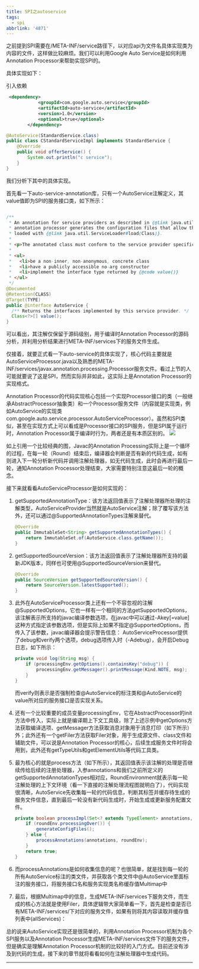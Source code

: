 ```yaml
---
title: SPI之autoservice
tags:
  - spi
abbrlink: '4871'
---
```



之前提到SPI需要在/META-INF/service路径下，以对应api为文件名具体实现类为内容的文件，这样做比较麻烦。我们可以利用Google Auto Service是如何利用Annotation Processor来帮助实现SPI的。

具体实现如下：

引入依赖

```xml
 <dependency>
            <groupId>com.google.auto.service</groupId>
            <artifactId>auto-service</artifactId>
            <version>1.0</version>
            <optional>true</optional>
        </dependency>
```

```java
@AutoService(StandardService.class)
public class CStandardServiceImpl implements StandardService {
    @Override
    public void offerService() {
        System.out.println("c service");
    }
}
```

我们分析下其中的具体实现。

首先看一下auto-service-annotation库，只有一个AutoService注解定义，其value值即为SPI的服务接口类，如下所示：

```java

/**
 * An annotation for service providers as described in {@link java.util.ServiceLoader}. The
 * annotation processor generates the configuration files that allow the annotated class to be
 * loaded with {@link java.util.ServiceLoader#load(Class)}.
 *
 * <p>The annotated class must conform to the service provider specification. Specifically, it must:
 *
 * <ul>
 *   <li>be a non-inner, non-anonymous, concrete class
 *   <li>have a publicly accessible no-arg constructor
 *   <li>implement the interface type returned by {@code value()}
 * </ul>
 */
@Documented
@Retention(CLASS)
@Target(TYPE)
public @interface AutoService {
  /** Returns the interfaces implemented by this service provider. */
  Class<?>[] value();
}

```

可以看出，其注解仅保留于源码级别，用于编译时Annotation Processor的源码分析，并利用分析结果进行META-INF/services下的服务文件生成。

 仅接着，就要正式看一下auto-service的具体实现了，核心代码主要就是AutoServiceProcessor.java以及熟悉的META-INF/services/javax.annotation.processing.Processor服务文件。看过上节的人可能就要说了这是SPI，然而实际并非如此，这实际上是Annotation Processor的实现格式。

 Annotation Processor的代码实现核心包括一个实现Processor接口的类（一般继承AbstractProcessor抽象类）和一个Processor服务文件（内容就是实现类，例如AutoService的实现类com.google.auto.service.processor.AutoServiceProcessor）。虽然和SPI类似，甚至在实现方式上可以看成是Processor接口的SPI服务，但是SPI属于运行时，Annotation Processor属于编译时行为，两者还是有本质区别的。
![](https://raw.githubusercontent.com/xzyup/image/master/202203191602916.png)

如上引用一个比较经典的图，Javac的Annotation Processing实际上是一个循环的过程，在每一轮（Round）结束后，编译器会判断是否有新的代码生成，如有则进入下一轮分析新代码并调用注解处理器，如无代码生成，此时会再进行最后一轮，通知Annotation Processor处理结束，大家需要特别注意这最后一轮的概念。

接下来就看看AutoServiceProcessor是如何实现的：

1. getSupportedAnnotationType：该方法返回值表示了注解处理器所处理的注解类型，AutoServiceProvider当然就是AutoService注解；除了覆写该方法外，还可以通过@SupportedAnnotationTypes注解来替代。

   ~~~java
   @Override
   public ImmutableSet<String> getSupportedAnnotationTypes() {
       return ImmutableSet.of(AutoService.class.getName());
   }
   ~~~

2. getSupportedSourceVersion：该方法返回值表示了注解处理器所支持的最新JDK版本，同样也可使用@SupportedSourceVersion来替代。 

   ```java
   @Override
   public SourceVersion getSupportedSourceVersion() {
       return SourceVersion.latestSupported();
   }
   ```

3. 此外在AutoServiceProcessor类上还有一个不容忽视的注解@SupportedOptions，它也一样有一个相同的方法getSupportedOptions，该注解表示所支持的javac编译参数选项，在javac中可以通过-Akey[=value]这种方式指定该参数选项，但是实际上如果不指定@SupportedOptions，而传入了该参数，javac编译器会提示警告信息：
   AutoServiceProcessor提供了debug和verify两个选项，debug选项传入时（-Adebug），会开启Debug日志，如下所示：

   ```java
   private void log(String msg) {
       if (processingEnv.getOptions().containsKey("debug")) {
           processingEnv.getMessager().printMessage(Kind.NOTE, msg);
       }
   }
   ```

    而verify则表示是否强制检查@AutoService的标注类和@AutoService的value所对应的服务接口是否实现关系。

4. 还有一个比较重要的成员变量processingEnv，它在AbstractProcessor的init方法中传入，实际上就是编译期上下文工具级，除了上述示例中getOptions方法获取编译选项、getMessager方法获取消息对象用于消息打印（如下所示）外；此外还有一个getFiler方法获取Filer对象，用于生成源文件、class文件和辅助文件，可以说是Annotation Processor的核心，后续生成服务文件时将会用到，此外还有getTypeUtils和getElementUtils等代码工具类。

5. 最为核心的就是process方法（如下所示），其返回值表示该注解的处理是否继续传给后续的注册处理器，入参annotations和我们之前所定义的getSupportedAnnotationTypes相对应，RoundEnvironment就表示每一轮注解处理的上下文环境（看一下直接的注解处理流程图就明白了），代码实现很清晰，AutoService先收集每一轮的代码信息，判断其标签并缓存待生成的服务文件信息，直到最后一轮没有新代码生成时，开始生成或更新服务配置文件。

   ```java
   private boolean processImpl(Set<? extends TypeElement> annotations, RoundEnvironment roundEnv) {
       if (roundEnv.processingOver()) {
           generateConfigFiles();
       } else {
           processAnnotations(annotations, roundEnv);
       }
       return true;
   }
   ```

6. 而processAnnotations是如何收集信息的呢？也很简单，就是找到每一轮的所有AutoService标注的类文件，并获取各个类文件中@AutoService里面标注的服务接口，将服务接口名和服务实现类名称缓存值Multimap中

7. 最后，根据Multimap中的信息，生成META-INF/services下服务文件，而生成的核心方法就是使用Filer，具体逻辑带大家简单看一下，首先是检查是否已有META-INF/services/下对应的服务文件，如果有则将其内容读取并缓存值列表中(allServices)：



总的说来AutoService实现还是很简单的，利用Annotation Processor机制为各个SPI服务以及Annotation Processor生成META-INF/services文件下的服务文件，但是确实是理解Annotation Processor机制的比较好的入门方式。目前还没有涉及到代码的生成，接下来的章节就将看看如何在注解处理器中生成代码。

---

